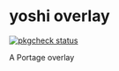 # yoshi overlay

[![pkgcheck status](https://github.com/teapot9/yoshi-overlay/actions/workflows/pkgcheck.yml/badge.svg)](https://github.com/teapot9/yoshi-overlay/actions/workflows/pkgcheck.yml)

A Portage overlay

